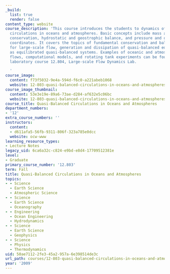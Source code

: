 ```yaml
---
_build:
  list: true
  render: false
content_type: website
course_description: 'This course introduces the students to dynamics of large-scale
  circulations in oceans and atmospheres. Basic concepts include mass and momentum
  conservation, hydrostatic and geostrophic balance, and pressure and other vertical
  coordinates. It covers the topics of fundamental conservation and balance principles
  for large-scale flow, generation and dissipation of quasi-balanced eddies, as well
  as equilibrated quasi-balanced systems. Examples of oceanic and atmospheric quasi-balanced
  flows, computational models, and rotating tank experiments can be found in the accompaniment
  laboratory course 12.804, Large-scale Flow Dynamics Lab.

  '
course_image:
  content: f73f5032-9e4a-594d-f6c0-a221abeb1068
  website: 12-803-quasi-balanced-circulations-in-oceans-and-atmospheres-fall-2009
course_image_thumbnail:
  content: 53e3e19e-89a6-73ae-d284-af632e5c06bc
  website: 12-803-quasi-balanced-circulations-in-oceans-and-atmospheres-fall-2009
course_title: Quasi-Balanced Circulations in Oceans and Atmospheres
department_numbers:
- '12'
extra_course_numbers: ''
instructors:
  content:
  - d611afa5-56fb-9311-806f-323a785e0dcc
  website: ocw-www
learning_resource_types:
- Lecture Notes
legacy_uid: 6ca6a32c-c824-e9bd-e8d4-17709512381e
level:
- Graduate
primary_course_number: '12.803'
term: Fall
title: Quasi-Balanced Circulations in Oceans and Atmospheres
topics:
- - Science
  - Earth Science
  - Atmospheric Science
- - Science
  - Earth Science
  - Oceanography
- - Engineering
  - Ocean Engineering
  - Hydrodynamics
- - Science
  - Earth Science
  - Geophysics
- - Science
  - Physics
  - Thermodynamics
uid: 50ae7112-2fe3-45a2-957a-6e398514de3c
url_path: courses/12-803-quasi-balanced-circulations-in-oceans-and-atmospheres-fall-2009
year: '2009'
---
```

